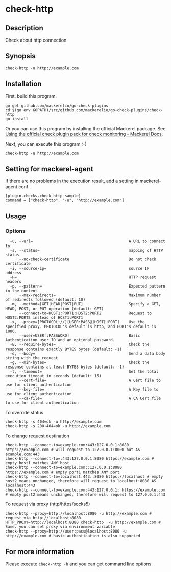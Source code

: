# check-http

## Description

Check about http connection.

## Synopsis
```
check-http -u http://example.com
```

## Installation

First, build this program.

```
go get github.com/mackerelio/go-check-plugins
cd $(go env GOPATH)/src/github.com/mackerelio/go-check-plugins/check-http
go install
```

Or you can use this program by installing the official Mackerel package. See [Using the official check plugin pack for check monitoring - Mackerel Docs](https://mackerel.io/docs/entry/howto/mackerel-check-plugins).


Next, you can execute this program :-)

```
check-http -u http://example.com
```


## Setting for mackerel-agent

If there are no problems in the execution result, add a setting in mackerel-agent.conf .

```
[plugin.checks.check-http-sample]
command = ["check-http", "-u", "http://example.com"]
```

## Usage
### Options

```
  -u, --url=                                          A URL to connect to
  -s, --status=                                       mapping of HTTP status
      --no-check-certificate                          Do not check certificate
  -i, --source-ip=                                    source IP address
  -H=                                                 HTTP request headers
  -p, --pattern=                                      Expected pattern in the content
      --max-redirects=                                Maximum number of redirects followed (default: 10)
  -m, --method=[GET|HEAD|POST|PUT]                    Specify a GET, HEAD, POST, or PUT operation (default: GET)
      --connect-to=HOST1:PORT1:HOST2:PORT2            Request to HOST2:PORT2 instead of HOST1:PORT1
  -x, --proxy=[PROTOCOL://][USER:PASS@]HOST[:PORT]    Use the specified proxy. PROTOCOL's default is http, and PORT's default is 1080.
      --user=USER[:PASSWORD]                          Basic Authentication user ID and an optional password.
  -B, --require-bytes=                                Check the response contains exactly BYTES bytes (default: -1)
  -d, --body=                                         Send a data body string with the request
  -g, --min-bytes=                                    Check the response contains at least BYTES bytes (default: -1)
  -t, --timeout=                                      Set the total execution timeout in seconds (default: 15)
      --cert-file=                                    A Cert file to use for client authentication
      --key-file=                                     A Key file to use for client authentication
      --ca-file=                                      A CA Cert file to use for client authentication
```


To override status
```shell
check-http -s 404=ok -u http://example.com
check-http -s 200-404=ok -u http://example.com
```

To change request destination
```shell
check-http --connect-to=example.com:443:127.0.0.1:8080 https://example.com # will request to 127.0.0.1:8000 but AS example.com:443
check-http --connect-to=:443:127.0.0.1:8080 https://example.com # empty host1 matches ANY host
check-http --connect-to=example.com::127.0.0.1:8080 https://example.com # empty port1 matches ANY port
check-http --connect-to=localhost:443::8080 https://localhost # empty host2 means unchanged, therefore will request to localhost:8080 AS localhost:443
check-http --connect-to=example.com:443:127.0.0.1: https://example.com # empty port2 means unchanged, therefore will request to 127.0.0.1:443
```

To request via proxy (http/https/socks5)
```shell
check-http --proxy=http://localhost:8080 -u http://example.com # request via http://localhost:8080
HTTP_PROXY=http://localhost:8080 check-http  -u http://example.com # Same. you can set proxy via environment variable
check-http --proxy=http://user:pass@localhost:8080 -u http://example.com # basic authentication is also supported
```
## For more information

Please execute `check-http -h` and you can get command line options.

